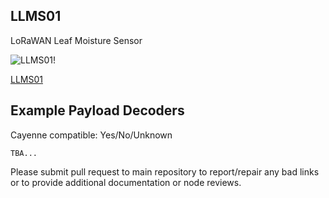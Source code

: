 ## LLMS01

LoRaWAN Leaf Moisture Sensor

![LLMS01!](https://www.dragino.com/media/k2/items/cache/dd34e32172fe0202ef287e574244e1d2_L.jpg)

[LLMS01](https://www.dragino.com/products/agriculture-weather-station/item/183-llms01.html)

## Example Payload Decoders
Cayenne compatible: Yes/No/Unknown

```
TBA...
```

Please submit pull request to main repository to report/repair any bad links or to provide additional documentation or node reviews.